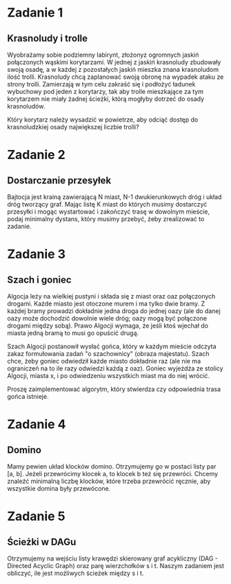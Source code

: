# Zadanie 1
## Krasnoludy i trolle
Wyobrażamy sobie podziemny labirynt, złożonyz ogromnych jaskiń połączonych wąskimi korytarzami. W jednej z jaskiń krasnoludy zbudowały swoją osadę, a w każdej z pozostałych jaskiń mieszka znana krasnoludom ilość trolli. Krasnoludy chcą zaplanować swoją obronę na wypadek ataku ze strony trolli. Zamierzają w tym celu zakraść się i podłożyć ładunek wybuchowy pod jeden z korytarzy, tak aby trolle mieszkające za tym korytarzem nie miały żadnej ścieżki, którą mogłyby dotrzeć do osady krasnoludów.

Który korytarz należy wysadzić w powietrze, aby odciąć dostęp do krasnoludzkiej osady największej liczbie trolli?

# Zadanie 2
## Dostarczanie przesyłek
Bajtocja jest krainą zawierającą N miast, N-1 dwukierunkowych dróg i układ dróg tworzący graf. Mając listę K miast do których musimy dostarczyć przesyłki i mogąc wystartować i zakończyć trasę w dowolnym mieście, podaj minimalny dystans, który musimy przebyć, żeby zrealizować to zadanie.

# Zadanie 3
## Szach i goniec
Algocja leży na wielkiej pustyni i składa się z miast oraz oaz połączonych drogami. Każde miasto jest otoczone murem i ma tylko dwie bramy. Z każdej bramy prowadzi dokładnie jedna droga do jednej oazy (ale do danej oazy może dochodzić dowolnie wiele dróg; oazy mogą być połączone drogami między sobą). Prawo Algocji wymaga, że jeśli ktoś wjechał do miasta jedną bramą to musi go opuścić drugą.

Szach Algocji postanowił wysłać gońca, który w każdym mieście odczyta zakaz formułowania zadań "o szachownicy" (obraza majestatu). Szach chce, żeby goniec odwiedził każde miasto dokładnie raz (ale nie ma ograniczeń na to ile razy odwiedzi każdą z oaz). Goniec wyjeżdża ze stolicy Algocji, miasta x, i po odwiedzeniu wszystkich miast ma do niej wrócić.

Proszę zaimplementować algorytm, który stwierdza czy odpowiednia trasa gońca istnieje.

# Zadanie 4
## Domino
Mamy pewien układ klocków domino. Otrzymujemy go w postaci listy par [a, b].
Jeżeli przewrócimy klocek a, to klocek b też się przewróci. Chcemy znaleźć minimalną liczbę klocków, które trzeba przewrócić ręcznie, aby wszystkie domina były przewócone.

# Zadanie 5
## Ścieżki w DAGu
Otrzymujemy na wejściu listy krawędzi skierowany graf acykliczny (DAG - Directed Acyclic Graph) oraz parę wierzchołków s i t. Naszym zadaniem jest obliczyć, ile jest możliwych ścieżek między s i t.